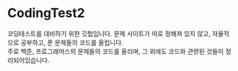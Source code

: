 # CodingTest2
코딩테스트를 대비하기 위한 깃헙입니다. 문제 사이트가 따로 정해져 있지 않고, 자율적으로 공부하고, 푼 문제들의 코드를 올립니다.  
주로 백준, 프로그래머스의 문제들의 코드를 올리며, 그 외에도 코드와 관련된 것들이 정리되어있습니다.
